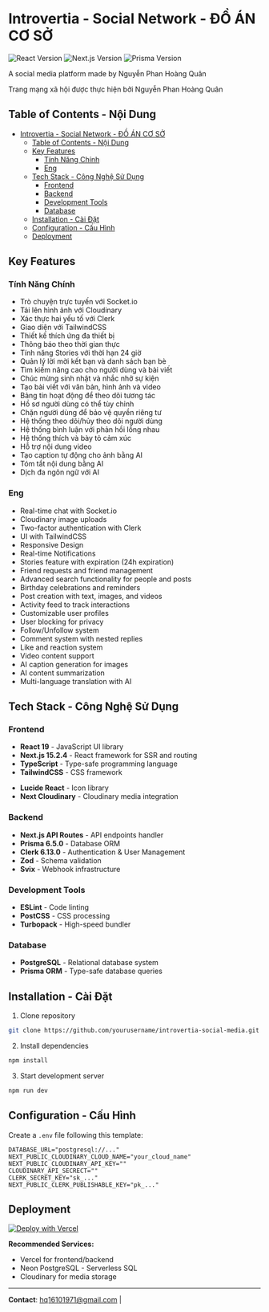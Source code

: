 # Introvertia - Social Network - ĐỒ ÁN CƠ SỞ

<!-- [![License: MIT](https://img.shields.io/badge/License-MIT-blue.svg)](https://opensource.org/licenses/MIT) -->
![React Version](https://img.shields.io/badge/React-19-61DAFB?logo=react)
![Next.js Version](https://img.shields.io/badge/Next.js-15.2.4-000000?logo=next.js)
![Prisma Version](https://img.shields.io/badge/Prisma-6.5.0-2D3748?logo=prisma)

A social media platform made by Nguyễn Phan Hoàng Quân

Trang mạng xã hội được thực hiện bởi Nguyễn Phan Hoàng Quân

## Table of Contents - Nội Dung
- [Introvertia - Social Network - ĐỒ ÁN CƠ SỞ](#introvertia---social-network---đồ-án-cơ-sở)
  - [Table of Contents - Nội Dung](#table-of-contents---nội-dung)
  - [Key Features](#key-features)
    - [Tính Năng Chính](#tính-năng-chính)
    - [Eng](#eng)
  - [Tech Stack - Công Nghệ Sử Dụng](#tech-stack---công-nghệ-sử-dụng)
    - [Frontend](#frontend)
    - [Backend](#backend)
    - [Development Tools](#development-tools)
    - [Database](#database)
  - [Installation - Cài Đặt](#installation---cài-đặt)
  - [Configuration - Cấu Hình](#configuration---cấu-hình)
  - [Deployment](#deployment)

## Key Features

### Tính Năng Chính
- Trò chuyện trực tuyến với Socket.io
- Tải lên hình ảnh với Cloudinary
- Xác thực hai yếu tố với Clerk
- Giao diện với TailwindCSS
- Thiết kế thích ứng đa thiết bị
- Thông báo theo thời gian thực
- Tính năng Stories với thời hạn 24 giờ
- Quản lý lời mời kết bạn và danh sách bạn bè
- Tìm kiếm nâng cao cho người dùng và bài viết
- Chúc mừng sinh nhật và nhắc nhở sự kiện
- Tạo bài viết với văn bản, hình ảnh và video
- Bảng tin hoạt động để theo dõi tương tác
- Hồ sơ người dùng có thể tùy chỉnh
- Chặn người dùng để bảo vệ quyền riêng tư
- Hệ thống theo dõi/hủy theo dõi người dùng
- Hệ thống bình luận với phản hồi lồng nhau
- Hệ thống thích và bày tỏ cảm xúc
- Hỗ trợ nội dung video
- Tạo caption tự động cho ảnh bằng AI
- Tóm tắt nội dung bằng AI
- Dịch đa ngôn ngữ với AI

### Eng
- Real-time chat with Socket.io
- Cloudinary image uploads
- Two-factor authentication with Clerk
- UI with TailwindCSS
- Responsive Design
- Real-time Notifications
- Stories feature with expiration (24h expiration)
- Friend requests and friend management
- Advanced search functionality for people and posts
- Birthday celebrations and reminders
- Post creation with text, images, and videos
- Activity feed to track interactions
- Customizable user profiles
- User blocking for privacy
- Follow/Unfollow system
- Comment system with nested replies
- Like and reaction system
- Video content support
- AI caption generation for images
- AI content summarization
- Multi-language translation with AI

## Tech Stack - Công Nghệ Sử Dụng

### Frontend
- **React 19** - JavaScript UI library
- **Next.js 15.2.4** - React framework for SSR and routing
- **TypeScript** - Type-safe programming language
- **TailwindCSS** - CSS framework
<!-- - **TailwindCSS** - Utility-first CSS framework -->
- **Lucide React** - Icon library
- **Next Cloudinary** - Cloudinary media integration

### Backend
- **Next.js API Routes** - API endpoints handler
- **Prisma 6.5.0** - Database ORM
- **Clerk 6.13.0** - Authentication & User Management
- **Zod** - Schema validation
- **Svix** - Webhook infrastructure

### Development Tools
- **ESLint** - Code linting
- **PostCSS** - CSS processing
- **Turbopack** - High-speed bundler

### Database
- **PostgreSQL** - Relational database system
- **Prisma ORM** - Type-safe database queries

## Installation - Cài Đặt

1. Clone repository
```bash
git clone https://github.com/yourusername/introvertia-social-media.git
```

2. Install dependencies
```bash
npm install
```

3. Start development server
```bash
npm run dev
```

## Configuration - Cấu Hình 

Create a `.env` file following this template:
```env
DATABASE_URL="postgresql://..."
NEXT_PUBLIC_CLOUDINARY_CLOUD_NAME="your_cloud_name"
NEXT_PUBLIC_CLOUDINARY_API_KEY=""
CLOUDINARY_API_SECRECT=""
CLERK_SECRET_KEY="sk_..."
NEXT_PUBLIC_CLERK_PUBLISHABLE_KEY="pk_..."
```

## Deployment

[![Deploy with Vercel](https://vercel.com/button)](https://vercel.com/new)

**Recommended Services:**
- Vercel for frontend/backend
- Neon PostgreSQL - Serverless SQL
- Cloudinary for media storage

---

**Contact**: hq16101971@gmail.com |
